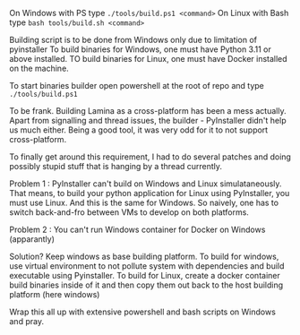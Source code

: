 On Windows with PS type ```./tools/build.ps1 <command>```
On Linux with Bash type ```bash tools/build.sh <command>```


Building script is to be done from Windows only due to limitation of pyinstaller
To build binaries for Windows, one must have Python 3.11 or above installed.
TO build binaries for Linux, one must have Docker installed on the machine.

To start binaries builder open powershell at the root of repo and type
```./tools/build.ps1```


To be frank. Building Lamina as a cross-platform has been a mess actually.
Apart from signalling and thread issues, the builder - PyInstaller didn't help us
much either. Being a good tool, it was very odd for it to not support cross-platform.

To finally get around this requirement, I had to do several patches and doing
possibly stupid stuff that is hanging by a thread currently.

Problem 1 : PyInstaller can't build on Windows and Linux simulataneously. That
means, to build your python application for Linux using PyInstaller, you must
use Linux. And this is the same for Windows. So naively, one has to switch
back-and-fro between VMs to develop on both platforms.

Problem 2 : You can't run Windows container for Docker on Windows (apparantly)

Solution?
Keep windows as base building platform.
To build for windows, use virtual environment to not pollute system with 
dependencies and build executable using Pyinstaller.
To build for Linux, create a docker container build binaries inside of it and then
copy them out back to the host building platform (here windows)

Wrap this all up with extensive powershell and bash scripts on Windows and pray.